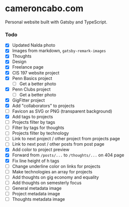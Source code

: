 # cameroncabo.com

Personal website built with Gatsby and TypeScript.

### Todo

- [x] Updated Nalda photo
- [x] Images from markdown, `gatsby-remark-images`
- [x] Thoughts
- [x] Design
- [x] Freelance page
- [x] CIS 197 website project
- [x] Penn Basics project
  - [ ] Get a better photo
- [x] Penn Clubs project
  - [ ] Get a better photo
- [x] GigFitter project
- [x] Add "collaborators" to projects
- [ ] Favicon as SVG or PNG (transparent background)
- [x] Add tags to projects
- [ ] Projects filter by tags
- [ ] Filter by tags for thoughts
- [ ] Projects filter by technology
- [ ] Link to next project / other project from projects page
- [ ] Link to next post / other posts from post page
- [x] Add color to project preview
- [x] Forward from `/posts/...` to `/thoughts/...` on 404 page
- [x] Fix line height of h tags
- [ ] Change underline color on links for projects
- [ ] Make technologies an array for projects
- [ ] Add thoughts on gig economy and equality
- [ ] Add thoughts on semesterly focus
- [ ] General metadata image
- [ ] Project metadata image
- [ ] Thoughts metadata image
